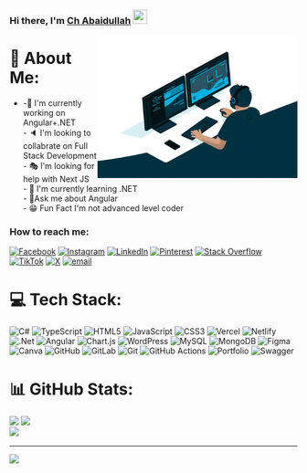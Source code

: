 ### Hi there, I'm <a href="https://ch-abaidullah.netlify.app" target="_blank">Ch Abaidullah</a> <img src="https://media.giphy.com/media/hvRJCLFzcasrR4ia7z/giphy.gif" width="25px" height="25px">
<img align="right" alt="GIF" src="https://raw.githubusercontent.com/Rashidov01/Rashidov01/main/developer.gif" width="350" height="250"/>

# 💫 About Me:
 - -🔭 I'm currently working on Angular+.NET<br>- 🔈 I'm looking to collabrate on Full Stack Development<br>- 🎭 I'm looking for help with Next JS<br>- 🖤 I'm currently learning .NET<br>- 💬Ask me about Angular<br>- 😁 Fun Fact I'm not advanced level coder


### How to reach me: 
[![Facebook](https://img.shields.io/badge/Facebook-%231877F2.svg?logo=Facebook&logoColor=white)](https://facebook.com/chabaidullah.01) [![Instagram](https://img.shields.io/badge/Instagram-%23E4405F.svg?logo=Instagram&logoColor=white)](https://instagram.com/ch_abaidullah01) [![LinkedIn](https://img.shields.io/badge/LinkedIn-%230077B5.svg?logo=linkedin&logoColor=white)](https://linkedin.com/in/ch-abaidullah01) [![Pinterest](https://img.shields.io/badge/Pinterest-%23E60023.svg?logo=Pinterest&logoColor=white)](https://pinterest.com/ch_abaidullah01) [![Stack Overflow](https://img.shields.io/badge/-Stackoverflow-FE7A16?logo=stack-overflow&logoColor=white)](https://stackoverflow.com/users/20706009) [![TikTok](https://img.shields.io/badge/TikTok-%23000000.svg?logo=TikTok&logoColor=white)](https://tiktok.com/@ch_abaidullah01) [![X](https://img.shields.io/badge/X-black.svg?logo=X&logoColor=white)](https://x.com/ch_abaidullah01) [![email](https://img.shields.io/badge/Email-D14836?logo=gmail&logoColor=white)](mailto:chaudhry4603@gmail.com) 

# 💻 Tech Stack:
![C#](https://img.shields.io/badge/c%23-%23239120.svg?style=for-the-badge&logo=csharp&logoColor=white) ![TypeScript](https://img.shields.io/badge/typescript-%23007ACC.svg?style=for-the-badge&logo=typescript&logoColor=white) ![HTML5](https://img.shields.io/badge/html5-%23E34F26.svg?style=for-the-badge&logo=html5&logoColor=white) ![JavaScript](https://img.shields.io/badge/javascript-%23323330.svg?style=for-the-badge&logo=javascript&logoColor=%23F7DF1E) ![CSS3](https://img.shields.io/badge/css3-%231572B6.svg?style=for-the-badge&logo=css3&logoColor=white) ![Vercel](https://img.shields.io/badge/vercel-%23000000.svg?style=for-the-badge&logo=vercel&logoColor=white) ![Netlify](https://img.shields.io/badge/netlify-%23000000.svg?style=for-the-badge&logo=netlify&logoColor=#00C7B7) ![.Net](https://img.shields.io/badge/.NET-5C2D91?style=for-the-badge&logo=.net&logoColor=white) ![Angular](https://img.shields.io/badge/angular-%23DD0031.svg?style=for-the-badge&logo=angular&logoColor=white) ![Chart.js](https://img.shields.io/badge/chart.js-F5788D.svg?style=for-the-badge&logo=chart.js&logoColor=white) ![WordPress](https://img.shields.io/badge/WordPress-%23117AC9.svg?style=for-the-badge&logo=WordPress&logoColor=white) ![MySQL](https://img.shields.io/badge/mysql-4479A1.svg?style=for-the-badge&logo=mysql&logoColor=white) ![MongoDB](https://img.shields.io/badge/MongoDB-%234ea94b.svg?style=for-the-badge&logo=mongodb&logoColor=white) ![Figma](https://img.shields.io/badge/figma-%23F24E1E.svg?style=for-the-badge&logo=figma&logoColor=white) ![Canva](https://img.shields.io/badge/Canva-%2300C4CC.svg?style=for-the-badge&logo=Canva&logoColor=white) ![GitHub](https://img.shields.io/badge/github-%23121011.svg?style=for-the-badge&logo=github&logoColor=white) ![GitLab](https://img.shields.io/badge/gitlab-%23181717.svg?style=for-the-badge&logo=gitlab&logoColor=white) ![Git](https://img.shields.io/badge/git-%23F05033.svg?style=for-the-badge&logo=git&logoColor=white) ![GitHub Actions](https://img.shields.io/badge/github%20actions-%232671E5.svg?style=for-the-badge&logo=githubactions&logoColor=white) ![Portfolio](https://img.shields.io/badge/Portfolio-%23000000.svg?style=for-the-badge&logo=firefox&logoColor=#FF7139) ![Swagger](https://img.shields.io/badge/-Swagger-%23Clojure?style=for-the-badge&logo=swagger&logoColor=white)

# 📊 GitHub Stats:

![](https://github-readme-stats.vercel.app/api?username=ChAbaidullah&theme=dark&hide_border=false&include_all_commits=false&count_private=false)
![](https://nirzak-streak-stats.vercel.app/?user=ChAbaidullah&theme=dark&hide_border=false)<br/>
![](https://github-readme-stats.vercel.app/api/top-langs/?username=ChAbaidullah&theme=dark&hide_border=false&include_all_commits=false&count_private=false&layout=compact)

---
[![](https://visitcount.itsvg.in/api?id=ChAbaidullah&icon=0&color=0)](https://visitcount.itsvg.in)


